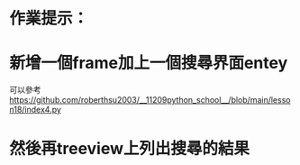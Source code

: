 # 作業提示：

# 新增一個frame加上一個搜尋界面entey
可以參考 https://github.com/roberthsu2003/__11209python_school__/blob/main/lesson18/index4.py
# 然後再treeview上列出搜尋的結果